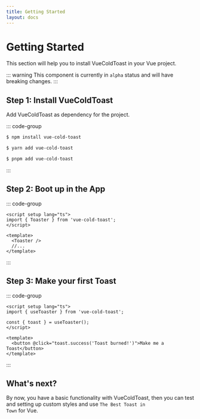 ```yaml
---
title: Getting Started
layout: docs
---
```


# Getting Started
This section will help you to install VueColdToast in your Vue project.

::: warning
This component is currently in <code>alpha</code> status and will have breaking changes.
:::

## Step 1: Install VueColdToast
Add VueColdToast as dependency for the project.

::: code-group

```sh [npm]
$ npm install vue-cold-toast
```

```sh [yarn]
$ yarn add vue-cold-toast
```

```sh [pnpm]
$ pnpm add vue-cold-toast
```

:::

## Step 2: Boot up in the App

::: code-group

```vue [App.vue]
<script setup lang="ts">
import { Toaster } from 'vue-cold-toast';
</script>

<template>
  <Toaster />
  //...
</template>
```
:::

## Step 3: Make your first Toast

::: code-group

```vue [Foo.vue]
<script setup lang="ts">
import { useToaster } from 'vue-cold-toast';

const { toast } = useToaster();
</script>

<template>
  <button @click="toast.success('Toast burned!')">Make me a Toast</button>
</template>

```
:::
## What's next?
By now, you have a basic functionality with VueColdToast, then you can test and setting up custom styles and use <code>The Best Toast in Town</code> for Vue.